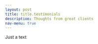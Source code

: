 ```yaml
---
layout: post
title: title.testimonials
description: Thoughts from great clients
nav-menu: true
---
```


Just a text
<!--<blockquote>{% t testimonial_one %} </blockquote>-->
